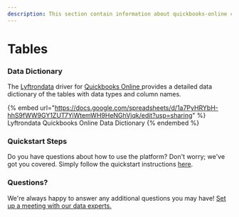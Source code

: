 ```yaml
---
description: This section contain information about quickbooks-online connector tables information
---
```


# Tables

### Data Dictionary

The [Lyftrondata](https://www.lyftrondata.com/) driver for [Quickbooks Online](https://www.lyftrondata.com/integration/quickbooks-online/)[ ](https://www.lyftrondata.com/integration/quickbooks-online/)provides a detailed data dictionary of the tables with data types and column names.

{% embed url="https://docs.google.com/spreadsheets/d/1a7PyHRYbH-hhS9fWW9GY1ZUT7YiWtemWH9HeNGhVjqk/edit?usp=sharing" %}
Lyftrondata Quickbooks Online Data Dictionary
{% endembed %}

### Quickstart Steps

Do you have questions about how to use the platform? Don't worry; we've got you covered. Simply follow the quickstart instructions [here](../../../../quickstart-steps.md).

### Questions? <a href="#questions" id="questions"></a>

We're always happy to answer any additional questions you may have! [Set up a meeting with our data experts.](https://www.lyftrondata.com/book-a-meeting/)

